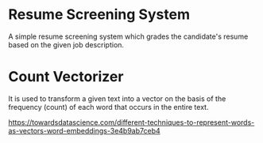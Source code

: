 # Resume Screening System
A simple resume screening system which grades the candidate's resume based on the given job description.

# Count Vectorizer
It is used to transform a given text into a vector on the basis of the frequency (count) of each word that occurs in the entire text.

https://towardsdatascience.com/different-techniques-to-represent-words-as-vectors-word-embeddings-3e4b9ab7ceb4
